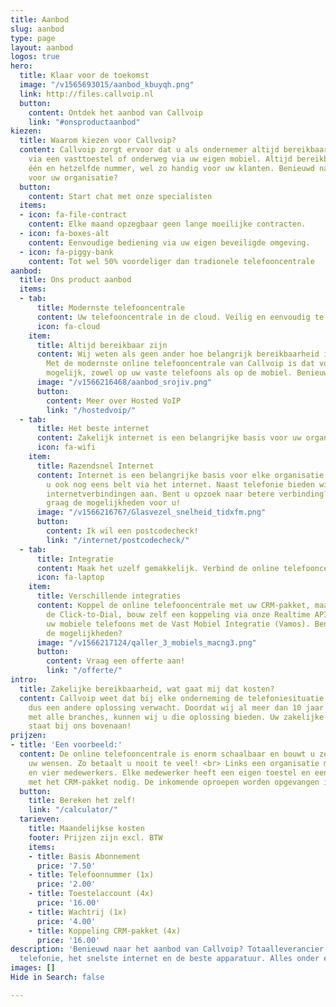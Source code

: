 ```yaml
---
title: Aanbod
slug: aanbod
type: page
layout: aanbod
logos: true
hero:
  title: Klaar voor de toekomst
  image: "/v1565693015/aanbod_kbuyqh.png"
  link: http://files.callvoip.nl
  button:
    content: Ontdek het aanbod van Callvoip
    link: "#onsproductaanbod"
kiezen:
  title: Waarom kiezen voor Callvoip?
  content: Callvoip zorgt ervoor dat u als ondernemer altijd bereikbaar bent. Op kantoor
    via een vasttoestel of onderweg via uw eigen mobiel. Altijd bereikbaar zijn via
    één en hetzelfde nummer, wel zo handig voor uw klanten. Benieuwd naar de mogelijkheden
    voor uw organisatie?
  button:
    content: Start chat met onze specialisten
  items:
  - icon: fa-file-contract
    content: Elke maand opzegbaar geen lange moeilijke contracten.
  - icon: fa-boxes-alt
    content: Eenvoudige bediening via uw eigen beveiligde omgeving.
  - icon: fa-piggy-bank
    content: Tot wel 50% voordeliger dan tradionele telefooncentrale
aanbod:
  title: Ons product aanbod
  items:
  - tab:
      title: Modernste telefooncentrale
      content: Uw telefooncentrale in de cloud. Veilig en eenvoudig te bedienen.
      icon: fa-cloud
    item:
      title: Altijd bereikbaar zijn
      content: Wij weten als geen ander hoe belangrijk bereikbaarheid is voor ondernemers.
        Met de modernste online telefooncentrale van Callvoip is dat voor iedereen
        mogelijk, zowel op uw vaste telefoons als op de mobiel. Benieuwd wat u krijgt?
      image: "/v1566216468/aanbod_srojiv.png"
      button:
        content: Meer over Hosted VoIP
        link: "/hostedvoip/"
  - tab:
      title: Het beste internet
      content: Zakelijk internet is een belangrijke basis voor uw organisatie.
      icon: fa-wifi
    item:
      title: Razendsnel Internet
      content: Internet is een belangrijke basis voor elke organisatie. Helemaal als
        u ook nog eens belt via het internet. Naast telefonie bieden wij verschillende
        internetverbindingen aan. Bent u opzoek naar betere verbinding? Wij bekijken
        graag de mogelijkheden voor u!
      image: "/v1566216767/Glasvezel_snelheid_tidxfm.png"
      button:
        content: Ik wil een postcodecheck!
        link: "/internet/postcodecheck/"
  - tab:
      title: Integratie
      content: Maak het uzelf gemakkelijk. Verbind de online telefooncentrale met...
      icon: fa-laptop
    item:
      title: Verschillende integraties
      content: Koppel de online telefooncentrale met uw CRM-pakket, maak gebruik van
        de Click-to-Dial, bouw zelf een koppeling via onze Realtime API of integreer
        uw mobiele telefoons met de Vast Mobiel Integratie (Vamos). Benieuwd naar
        de mogelijkheden?
      image: "/v1566217124/qaller_3_mobiels_macng3.png"
      button:
        content: Vraag een offerte aan!
        link: "/offerte/"
intro:
  title: Zakelijke bereikbaarheid, wat gaat mij dat kosten?
  content: Callvoip weet dat bij elke onderneming de telefoniesituatie anders is en
    dus een andere oplossing verwacht. Doordat wij al meer dan 10 jaar ervaring hebben
    met alle branches, kunnen wij u die oplossing bieden. Uw zakelijke bereikbaarheid
    staat bij ons bovenaan!
prijzen:
- title: 'Een voorbeeld:'
  content: De online telefooncentrale is enorm schaalbaar en bouwt u zelf op naar
    uw wensen. Zo betaalt u nooit te veel! <br> Links een organisatie met één telefoonnummer
    en vier medewerkers. Elke medewerker heeft een eigen toestel en een koppeling
    met het CRM-pakket nodig. De inkomende oproepen worden opgevangen in een wachtrij.
  button:
    title: Bereken het zelf!
    link: "/calculator/"
  tarieven:
    title: Maandelijkse kosten
    footer: Prijzen zijn excl. BTW
    items:
    - title: Basis Abonnement
      price: '7.50'
    - title: Telefoonnummer (1x)
      price: '2.00'
    - title: Toestelaccount (4x)
      price: '16.00'
    - title: Wachtrij (1x)
      price: '4.00'
    - title: Koppeling CRM-pakket (4x)
      price: '16.00'
description: 'Benieuwd naar het aanbod van Callvoip? Totaalleverancier: de modernste
  telefonie, het snelste internet en de beste apparatuur. Alles onder één dak.'
images: []
Hide in Search: false

---
```

